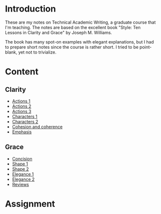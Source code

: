 # Introduction

These are my notes on Technical Academic Writing, a graduate course
that I'm teaching.  The notes are based on the excellent book "Style:
Ten Lessons in Clarity and Grace" by Joseph M. Williams.

The book has many spot-on examples with elegant explanations, but I
had to prepare short notes since the course is rather short.  I tried
to be point-blank, yet not to trivialize.

# Content

## Clarity

* [Actions 1](actions1)
* [Actions 2](actions2)
* [Actions 3](actions3)
* [Characters 1](characters1)
* [Characters 2](characters2)
* [Cohesion and coherence](cohe)
* [Emphasis](emphasis)

## Grace

* [Concision](concision)
* [Shape 1](shape1)
* [Shape 2](shape2)
* [Elegance 1](elegance1)
* [Elegance 2](elegance2)
* [Reviews](reviews)

# Assignment
